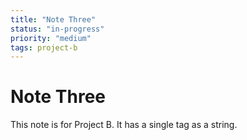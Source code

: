 ```yaml
---
title: "Note Three"
status: "in-progress"
priority: "medium"
tags: project-b
---
```


# Note Three

This note is for Project B. It has a single tag as a string.
